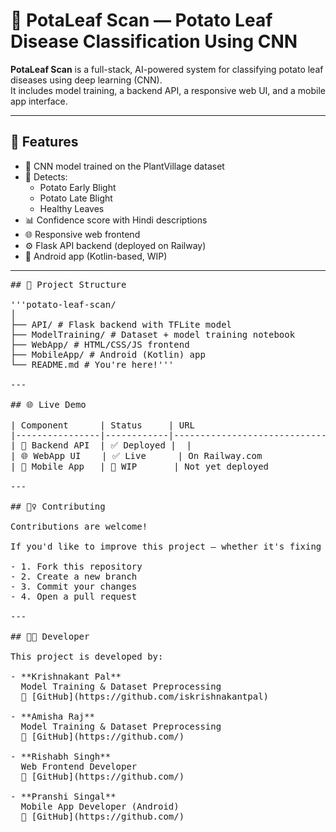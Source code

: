 # 🥔 PotaLeaf Scan — Potato Leaf Disease Classification Using CNN

**PotaLeaf Scan** is a full-stack, AI-powered system for classifying potato leaf diseases using deep learning (CNN).  
It includes model training, a backend API, a responsive web UI, and a mobile app interface.

---

## 🚀 Features

- 🧠 CNN model trained on the PlantVillage dataset
- 🌿 Detects:
  - Potato Early Blight
  - Potato Late Blight
  - Healthy Leaves
- 📊 Confidence score with Hindi descriptions
- 🌐 Responsive web frontend
- ⚙️ Flask API backend (deployed on Railway)
- 📱 Android app (Kotlin-based, WIP)

---

<pre>## 📂 Project Structure

'''potato-leaf-scan/
│
├── API/ # Flask backend with TFLite model
├── ModelTraining/ # Dataset + model training notebook
├── WebApp/ # HTML/CSS/JS frontend
├── MobileApp/ # Android (Kotlin) app
└── README.md # You're here!'''

---

## 🌐 Live Demo

| Component      | Status     | URL                                                                 |
|----------------|------------|----------------------------------------------------------------------|
| 🧠 Backend API  | ✅ Deployed |  |
| 🌐 WebApp UI    | ✅ Live      | On Railway.com               |
| 📱 Mobile App   | 🚧 WIP       | Not yet deployed                                                    |

---

## 🙋‍♀️ Contributing

Contributions are welcome!

If you'd like to improve this project — whether it's fixing bugs, enhancing UI, or expanding features — feel free to contribute by following these steps:

- 1. Fork this repository
- 2. Create a new branch
- 3. Commit your changes
- 4. Open a pull request

---

## 👩‍💻 Developer

This project is developed by:

- **Krishnakant Pal**  
  Model Training & Dataset Preprocessing   
  🔗 [GitHub](https://github.com/iskrishnakantpal)

- **Amisha Raj**  
  Model Training & Dataset Preprocessing  
  🔗 [GitHub](https://github.com/)

- **Rishabh Singh**  
  Web Frontend Developer  
  🔗 [GitHub](https://github.com/)

- **Pranshi Singal**  
  Mobile App Developer (Android)  
  🔗 [GitHub](https://github.com/)


